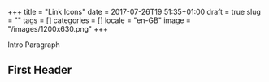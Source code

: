 +++
title = "Link Icons"
date = 2017-07-26T19:51:35+01:00
draft = true
slug = ""
tags = []
categories = []
locale = "en-GB"
image = "/images/1200x630.png"
+++

Intro Paragraph

<!--more-->

## First Header
